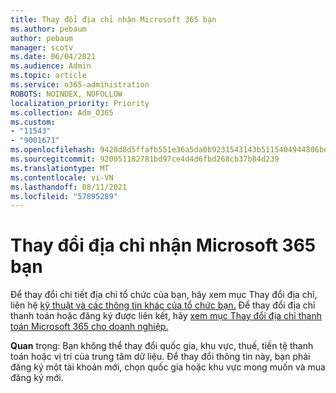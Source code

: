 ```yaml
---
title: Thay đổi địa chỉ nhận Microsoft 365 bạn
ms.author: pebaum
author: pebaum
manager: scotv
ms.date: 06/04/2021
ms.audience: Admin
ms.topic: article
ms.service: o365-administration
ROBOTS: NOINDEX, NOFOLLOW
localization_priority: Priority
ms.collection: Adm_O365
ms.custom:
- "11543"
- "9001671"
ms.openlocfilehash: 9428d8d5ffafb551e36a5da0b9231543143b5115404944806bed3e985aac8679
ms.sourcegitcommit: 920051182781bd97ce4d4d6fbd268cb37b84d239
ms.translationtype: MT
ms.contentlocale: vi-VN
ms.lasthandoff: 08/11/2021
ms.locfileid: "57895289"
---
```

# <a name="change-your-microsoft-365-address"></a>Thay đổi địa chỉ nhận Microsoft 365 bạn

Để thay đổi chi tiết địa chỉ tổ chức của bạn, hãy xem mục Thay đổi địa chỉ, liên hệ [kỹ thuật và các thông tin khác của tổ chức bạn.](https://docs.microsoft.com/microsoft-365/admin/manage/change-address-contact-and-more) Để thay đổi địa chỉ thanh toán hoặc đăng ký được liên kết, hãy [xem mục Thay đổi địa chỉ thanh toán Microsoft 365 cho doanh nghiệp.](https://docs.microsoft.com/microsoft-365/commerce/billing-and-payments/change-your-billing-addresses) 

**Quan** trọng: Bạn không thể thay đổi quốc gia, khu vực, thuế, tiền tệ thanh toán hoặc vị trí của trung tâm dữ liệu. Để thay đổi thông tin này, bạn phải đăng ký một tài khoản mới, chọn quốc gia hoặc khu vực mong muốn và mua đăng ký mới. 